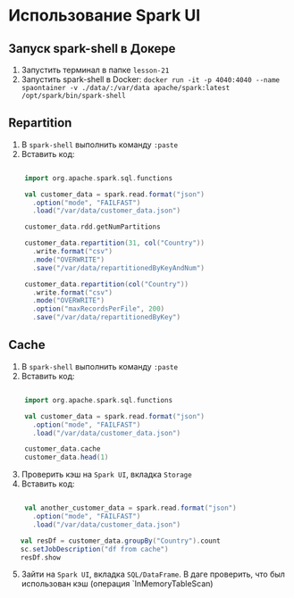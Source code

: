 # Использование Spark UI

## Запуск spark-shell в Докере
1. Запустить терминал в папке `lesson-21`
2. Запустить spark-shell в Docker:
   `docker run -it -p 4040:4040 --name spaontainer -v ./data/:/var/data apache/spark:latest /opt/spark/bin/spark-shell`

## Repartition
1. В `spark-shell` выполнить команду `:paste`
2. Вставить код:
```scala

    import org.apache.spark.sql.functions

    val customer_data = spark.read.format("json")
      .option("mode", "FAILFAST")
      .load("/var/data/customer_data.json")

    customer_data.rdd.getNumPartitions

    customer_data.repartition(31, col("Country"))
      .write.format("csv")
      .mode("OVERWRITE")
      .save("/var/data/repartitionedByKeyAndNum")

    customer_data.repartition(col("Country"))
      .write.format("csv")
      .mode("OVERWRITE")
      .option("maxRecordsPerFile", 200)
      .save("/var/data/repartitionedByKey")

```
## Cache
1. В `spark-shell` выполнить команду `:paste`
2. Вставить код:
```scala

    import org.apache.spark.sql.functions

    val customer_data = spark.read.format("json")
      .option("mode", "FAILFAST")
      .load("/var/data/customer_data.json")

    customer_data.cache
    customer_data.head(1)
```
3. Проверить кэш на `Spark UI`, вкладка `Storage`
4. Вставить код:
```scala

    val another_customer_data = spark.read.format("json")
      .option("mode", "FAILFAST")
      .load("/var/data/customer_data.json")

   val resDf = customer_data.groupBy("Country").count
   sc.setJobDescription("df from cache")
   resDf.show
```
5. Зайти на `Spark UI`, вкладка `SQL/DataFrame`. В даге проверить, что был использован кэш (операция `InMemoryTableScan)
